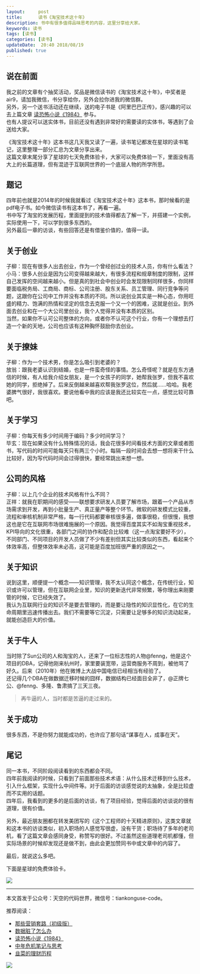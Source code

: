 ```yaml
---   
layout:     post  
title:      读书《淘宝技术这十年》
description: 书中有很多值得品味思考的内容，这里分享给大家。      
keywords: 读书 
tags: [读书]  
categories: [读书]  
updateDate:  20:40 2018/08/19   
published: true   
---  
```



## 说在前面


我之前的文章有个抽奖活动，奖品是微信读书的《淘宝技术这十年》，中奖者是air9，请加我微信，书分享给你，另外会拉你进我的微信群。  
另外，另一个送书活动还在继续，送的电子书是《阿里巴巴正传》，感兴趣的可以去上篇文章 [读恐怖小说《1984》](https://mp.weixin.qq.com/s/q7HL5o_R5cqJc0b9Ll7EMw) 参与。  
也有人提议可以送实体书，目前还没有遇到非常好的需要读的实体书，等遇到了会送给大家。  


《淘宝技术这十年》这本书这几天我又读了一遍，读书笔记都发在星球的读书笔记，这里整理一部分汇总为文章分享出来。  
这篇文章末尾分享了星球的七天免费体验卡，大家可以免费体验一下，里面没有高大上的长篇道理，但有混迹于互联网世界的一个底层人物的所学所思。  


## 题记  


四年前也就是2014年的时候我就看过《淘宝技术这十年》这本书，那时候看的是pdf电子书。如今微信读书有这本书了，再看一遍。  
书中写了淘宝的发展历程，里面提到的技术值得都去了解一下，并搭建一个实例，实际使用一下，可以学到很多东西的。  
另外最后一章的访谈，有些回答还是有借鉴价值的，值得一读。  


## 关于创业  


子柳：现在有很多人出去创业，作为一个曾经创过业的技术人员，你有什么看法？  
小马：很多人创业是因为公司变得越来越大，有很多流程和规章制度的限制，这样自己发挥的空间越来越小。但是真的到社会中创业时会发现限制同样很多，你同样要面临税务局、工商局、商标、公司注册、股东关系、员工管理、同行竞争等问题，这跟你在公司中工作并没有本质的不同。所以说创业其实是一种心态，你用旺盛的精力、饱满的热情和坚定的信念去克服一个又一个的困难，这就是创业。到外面去创业和在一个大公司里创业，我个人觉得并没有本质的区别。  
当然，如果你不认可公司整体的方向，或者你不认可这个行业，你有一个理想去打造一个新的天地，公司也应该有这种胸怀鼓励你去创业。  


## 关于撩妹  


子柳：作为一个技术男，你是怎么吸引到老婆的？  
放翁：跟我老婆认识到结婚，也是一件蛮奇怪的事情。怎么奇怪呢？就是在东方通信的时候，有人给我介绍女朋友，是一个女孩子的同学，她帮我张罗，但我不喜欢她的同学，拒绝掉了。后来反倒越来越喜欢帮我张罗这位，然后就……哈哈。我老婆脾气很好，我很喜欢。要说他看中我的应该是我还比较实在一点，感觉比较可靠吧。  


## 关于学习  


子柳：你每天有多少时间用于编码？多少时间学习？  
毕玄：现在如果没有什么特殊情况的话，我会花很多时间看技术方面的文章或者图书，写代码的时间可能每天只有两三个小时。每隔一段时间会去想一想将来干什么比较好，因为写代码时间会过得很快，要经常跳出来想一想。  


## 公司的风格  


子柳：以上几个企业的技术风格有什么不同？  
正祥：就我在职期间的感受——联想要求研发人员要了解市场，跟着一个产品从市场需求到开发，再到小批量生产、真正量产等整个环节。微软的研发模式比较重，流程和审核机制非常严格，每一行代码都要审核很多遍，做事很稳，但很慢，我想这也是它在互联网市场很难施展的一个原因。我觉得百度其实不如淘宝重视技术，KPI导向的文化很重，各部门之间的协作和配合比较难（这一点淘宝要好不少），不同部门、不同项目的开发人员做了不少有差别但其实比较类似的东西，看起来个体效率高，但整体效率未必高，这可能是百度加班很严重的原因之一。  


## 关于知识  


说到这里，顺便提一个概念——知识管理，我不太认同这个概念，在传统行业，知识或许可以管理，但在互联网企业里，知识的更新迭代非常频繁，等你理出来刚要管的时候，它已经失效了。  
我认为互联网行业的知识不是要去管理的，而是要让隐性的知识显性化，在它的生命周期里迅速传播出去。我们不需要等它沉淀，只需要让足够多的知识流动起来，就能创造巨大的价值。  


## 关于牛人  


当时除了Sun公司的人和淘宝的人，还来了一位标志性的人物@fenng，他是这个项目的DBA，记得他刚来杭州时，家里要装宽带，运营商服务不周到，被他骂了好久。后来（2010年）他在微博上大战中国电信已经相当有经验了。  
还记得几个DBA在做数据迁移时候的囧样，数据结构已经面目全非了，@正牌七公、@fenng、多隆、鲁肃搞了三天三夜。   


> 再牛逼的人，当时都是苦逼的走过来的。  


## 关于成功  


很多东西，不是你努力就能成功的，也许应了那句话“谋事在人，成事在天”。  


## 尾记  


同一本书，不同阶段阅读看到的东西都会不同。  
四年前我阅读的时候，只看到了前面那些技术术语：从什么技术迁移到什么技术，引入什么框架，实现什么中间件等。对于后面的访谈感觉说的太抽象，全是比较虚而不实用的话题。  
四年后，我看到的更多的是后面的访谈，有了项目经验，觉得后面的访谈说的很有道理，很有价值。  


另外，最近朋友圈都在转发美团写的《这个工程师的十天精进原则》，这类文章就和这本书的访谈类似，初入职场的人感觉写很虚，没有干货；职场待了多年的老司机，看了这篇文章会感同身受，称赞写的很好。不过虽然这些道理老司机都懂，但实际场景的时候却发现还是做不到，由此会更加赞同书中或文章中的内容了。  


最后，就说这么多吧。  

下面是星球的免费体验卡。  

![](https://res2018.tiankonguse.com/images/2018/08/20180819190113.jpg) 

---

本文首发于公众号：天空的代码世界，微信号：tiankonguse-code。

推荐阅读：

* [那些营销套路（初级版）](https://mp.weixin.qq.com/s/xdvqZo9ll6kaL66CdxKXKA)  
* [数据脏了怎么办](https://mp.weixin.qq.com/s/Blw4yxmIsE51dzzbNcfFbg)  
* [读恐怖小说《1984》](https://mp.weixin.qq.com/s/q7HL5o_R5cqJc0b9Ll7EMw)  
* [中年危机笔记与思考](https://mp.weixin.qq.com/s/dFzDtZS0JN6hhpc1DF-e_g)  
* [韭菜的理财历程](https://mp.weixin.qq.com/s/hsPCy3rOADDC-CMbpnARuw)  



![](https://res2018.tiankonguse.com/images/tiankonguse-support.png) 




